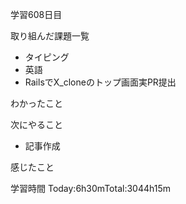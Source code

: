 学習608日目

取り組んだ課題一覧

- タイピング
- 英語
- RailsでX_cloneのトップ画面実PR提出

わかったこと

次にやること

- 記事作成


感じたこと

学習時間 Today:6h30mTotal:3044h15m
